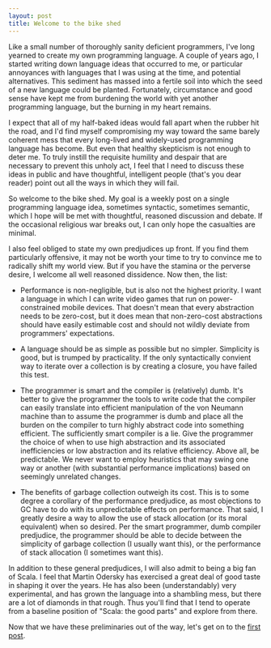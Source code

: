 ```yaml
---
layout: post
title: Welcome to the bike shed
---
```


Like a small number of thoroughly sanity deficient programmers, I've long yearned to create my own
programming language. A couple of years ago, I started writing down language ideas that occurred to
me, or particular annoyances with languages that I was using at the time, and potential
alternatives. This sediment has massed into a fertile soil into which the seed of a new language
could be planted. Fortunately, circumstance and good sense have kept me from burdening the world
with yet another programming language, but the burning in my heart remains.

I expect that all of my half-baked ideas would fall apart when the rubber hit the road, and I'd
find myself compromising my way toward the same barely coherent mess that every long-lived and
widely-used programming language has become. But even that healthy skepticism is not enough to
deter me. To truly instill the requisite humility and despair that are necessary to prevent this
unholy act, I feel that I need to discuss these ideas in public and have thoughtful, intelligent
people (that's you dear reader) point out all the ways in which they will fail.

So welcome to the bike shed. My goal is a weekly post on a single programming language idea,
sometimes syntactic, sometimes semantic, which I hope will be met with thoughtful, reasoned
discussion and debate. If the occasional religious war breaks out, I can only hope the casualties
are minimal.

I also feel obliged to state my own predjudices up front. If you find them particularly offensive,
it may not be worth your time to try to convince me to radically shift my world view. But if you
have the stamina or the perverse desire, I welcome all well reasoned dissidence. Now then, the
list:

* Performance is non-negligible, but is also not the highest priority. I want a language in which I
can write video games that run on power-constrained mobile devices. That doesn't mean that every
abstraction needs to be zero-cost, but it does mean that non-zero-cost abstractions should have
easily estimable cost and should not wildly deviate from programmers' expectations.

* A language should be as simple as possible but no simpler. Simplicity is good, but is trumped by
practicality. If the only syntactically convient way to iterate over a collection is by creating a
closure, you have failed this test.

* The programmer is smart and the compiler is (relatively) dumb. It's better to give the programmer
the tools to write code that the compiler can easily translate into efficient manipulation of the
von Neumann machine than to assume the programmer is dumb and place all the burden on the compiler
to turn highly abstract code into something efficient. The sufficiently smart compiler is a lie.
Give the programmer the choice of when to use high abstraction and its associated inefficiencies or
low abstraction and its relative efficiency. Above all, be predictable. We never want to employ
heuristics that may swing one way or another (with substantial performance implications) based on
seemingly unrelated changes.

* The benefits of garbage collection outweigh its cost. This is to some degree a corollary of the
performance predjudice, as most objections to GC have to do with its unpredictable effects on
performance. That said, I greatly desire a way to allow the use of stack allocation (or its moral
equivalent) when so desired. Per the smart programmer, dumb compiler predjudice, the programmer
should be able to decide between the simplicity of garbage collection (I usually want this), or the
performance of stack allocation (I sometimes want this).

In addition to these general predjudices, I will also admit to being a big fan of Scala. I feel
that Martin Odersky has exercised a great deal of good taste in shaping it over the years. He has
also been (understandably) very experimental, and has grown the language into a shambling mess, but
there are a lot of diamonds in that rough. Thus you'll find that I tend to operate from a baseline
position of "Scala: the good parts" and explore from there.

Now that we have these preliminaries out of the way, let's get on to the [first post].

[first post]: /bikeshed/2015/07/auto-destructure-args/
